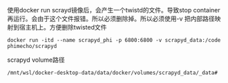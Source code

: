 使用docker run scrayd镜像后，会产生一个twistd的文件。导致stop container再运行。会由于这个文件报错。所以必须删除掉。所以必须使用-v 把内部路径映射到宿主机上。方便删除twisted文件

```
docker run -itd --name scrapyd_phi -p 6800:6800 -v scrapyd_data:/code phimecho/scrapyd
```


scrapyd volume路径
```
/mnt/wsl/docker-desktop-data/data/docker/volumes/scrapyd_data/_data#
```